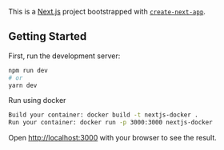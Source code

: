 This is a [Next.js](https://nextjs.org/) project bootstrapped with [`create-next-app`](https://github.com/vercel/next.js/tree/canary/packages/create-next-app).

## Getting Started

First, run the development server:

```bash
npm run dev
# or
yarn dev
```

Run using docker
```bash
Build your container: docker build -t nextjs-docker .
Run your container: docker run -p 3000:3000 nextjs-docker
```

Open [http://localhost:3000](http://localhost:3000) with your browser to see the result.
